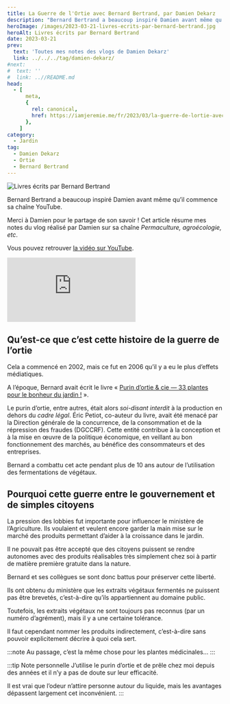 ```yaml
---
title: La Guerre de l'Ortie avec Bernard Bertrand, par Damien Dekarz
description: "Bernard Bertrand a beaucoup inspiré Damien avant même qu'il commence sa chaîne YouTube."
heroImage: /images/2023-03-21-livres-ecrits-par-bernard-bertrand.jpg
heroAlt: Livres écrits par Bernard Bertrand
date: 2023-03-21
prev:
  text: 'Toutes mes notes des vlogs de Damien Dekarz'
  link: ../../../tag/damien-dekarz/
#next:
#  text: ''
#  link: ..//README.md
head:
  - [
      meta,
      {
        rel: canonical,
        href: https://iamjeremie.me/fr/2023/03/la-guerre-de-lortie-avec-bernard-bertrand-damien-dekarz,
      },
    ]
category:
  - Jardin
tag:
  - Damien Dekarz
  - Ortie
  - Bernard Bertrand
---
```


![Livres écrits par Bernard Bertrand](/images/2023-03-21-livres-ecrits-par-bernard-bertrand.jpg 'Crédits: image extraite du vlog de Damien Dekarz')

Bernard Bertrand a beaucoup inspiré Damien avant même qu’il commence sa chaîne YouTube.

Merci à Damien pour le partage de son savoir !
Cet article résume mes notes du vlog réalisé par Damien sur sa chaîne _Permaculture, agroécologie, etc_.

<!-- more -->

Vous pouvez retrouver [la vidéo sur YouTube](https://www.youtube.com/watch?v=Px-SqmqSQaI).

<!-- markdownlint-disable MD033 -->
<p class="newsletter-wrapper"><iframe class="newsletter-embed" src="https://iamjeremie.substack.com/embed" frameborder="0" scrolling="no"></iframe></p>

## Qu’est-ce que c’est cette histoire de la guerre de l’ortie

Cela a commencé en 2002, mais ce fut en 2006 qu’il y a eu le plus d’effets médiatiques.

A l’époque, Bernard avait écrit le livre « [Purin d’ortie & cie — 33 plantes pour le bonheur du jardin !](https://amzn.to/3FDvy9r) ».

Le purin d’ortie, entre autres, était alors _soi-disant interdit_ à la production en dehors du _cadre légal_. Éric Petiot, co-auteur du livre, avait été menacé par la Direction générale de la concurrence, de la consommation et de la répression des fraudes (DGCCRF). Cette entité contribue à la conception et à la mise en œuvre de la politique économique, en veillant au bon fonctionnement des marchés, au bénéfice des consommateurs et des entreprises.

Bernard a combattu cet acte pendant plus de 10 ans autour de l’utilisation des fermentations de végétaux.

## Pourquoi cette guerre entre le gouvernement et de simples citoyens

La pression des lobbies fut importante pour influencer le ministère de l’Agriculture.
Ils voulaient et veulent encore garder la main mise sur le marché des produits permettant d’aider à la croissance dans le jardin.

Il ne pouvait pas être accepté que des citoyens puissent se rendre autonomes avec des produits réalisables très simplement chez soi à partir de matière première gratuite dans la nature.

Bernard et ses collègues se sont donc battus pour préserver cette liberté.

Ils ont obtenu du ministère que les extraits végétaux fermentés ne puissent pas être brevetés, c’est-à-dire qu’ils appartiennent au domaine public.

Toutefois, les extraits végétaux ne sont toujours pas reconnus (par un numéro d’agrément), mais il y a une certaine tolérance.

Il faut cependant nommer les produits indirectement, c’est-à-dire sans pouvoir explicitement décrire à quoi cela sert.

:::note Au passage, c’est la même chose pour les plantes médicinales…
:::

:::tip Note personnelle
J’utilise le purin d’ortie et de prêle chez moi depuis des années et il n’y a pas de doute sur leur efficacité.

Il est vrai que l’odeur n’attire personne autour du liquide, mais les avantages dépassent largement cet inconvénient.
:::
